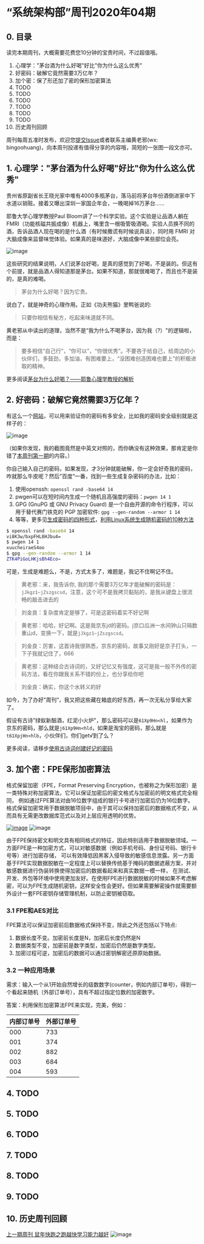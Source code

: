 # “系统架构部”周刊2020年04期

## 0. 目录

读完本期周刊，大概需要花费您10分钟的宝贵时间，不过超值哦。

1. 心理学："茅台酒为什么好喝"好比"你为什么这么优秀"
2. 好密码：破解它竟然需要3万亿年？
3. 加个密：保了形还加了密的保形加密算法
4. TODO
5. TODO
6. TODO
7. TODO
8. TODO
9. TODO
10. 历史周刊回顾

周刊每周五准时发布，欢迎您[提交Issue](https://github.com/bingoohuang/weekly/issues)或者联系主编黄老邪(wx: bingoohuang)，向本周刊投递有值得分享的内容哦，简短的一张图一段文亦可。

## 1. 心理学："茅台酒为什么好喝"好比"你为什么这么优秀"

贵州省原副省长王晓光家中堆有4000多瓶茅台，落马前将茅台年份酒倒进家中下水道以销赃。接着又曝出深圳一家国企年会，一晚喝掉16万茅台……

耶鲁大学心理学教授Paul Bloom讲了一个科学实验。这个实验是让品酒人躺在 FMRI（功能核磁共振成像）机器上，嘴里含一根吸管吸酒喝。实验人员换不同的酒，告诉品酒人现在喝的是什么酒（有时候撒谎有时候说真话），同时用 FMRI 对大脑成像来监督味觉体验。如果真的是味道好，大脑成像中某些部位会亮。

![image](https://user-images.githubusercontent.com/1940588/72581440-4d7a1200-391a-11ea-8403-b33eebb455c7.png)

这些研究的结果说明，人们说茅台好喝，是真的感觉到了好喝，不是装的。但这有个前提，就是品酒人得知道那是茅台。如果不知道，那就很难喝了，而且也不是装的，是真的难喝。

> 茅台为什么好喝？因为它贵。

说白了，就是神奇的心理作用。正如《功夫熊猫》里鸭爸说的:

> 只要你相信有秘方，吃起来味道就不同。

黄老邪从中读出的道理，当然不是“我为什么不喝茅台，因为我（?）"的逻辑啦，而是：

> 要多相信“自己行”，“你可以”，“你很优秀”。不要吝于给自己，给周边的小伙伴们，多鼓劲，多加油，有困难要上，“没困难创造困难也要上”的积极进取的精神。

更多阅读[茅台为什么好喝？——耶鲁心理学教授的解析](https://mp.weixin.qq.com/s/RPUNi4E13sYrvGvUdFG8gQ)


## 2. 好密码：破解它竟然需要3万亿年？

有这么一个[网站](https://howsecureismypassword.net/)，可以用来验证你的密码有多安全，比如我的密码安全级别就是这样子的：

![image](https://user-images.githubusercontent.com/1940588/71992951-3f205c00-3271-11ea-81fb-ac9be67eef2c.png)

（如果你发现，我的截图竟然是中英文对照的，而你确没有这种效果，那肯定是你错了[本周刊第一期](https://gitee.com/bingoohuang/weekly/blob/master/202001.md#5-%E8%B0%B7%E6%AD%8C%E6%B5%8F%E8%A7%88%E5%99%A8%E6%8F%92%E4%BB%B6%E6%8E%A8%E8%8D%90-%E5%BD%A9%E4%BA%91%E5%B0%8F%E8%AF%91%E5%A6%88%E5%A6%88%E4%BB%8E%E6%AD%A4%E4%B8%8D%E7%94%A8%E6%8B%85%E5%BF%83%E6%88%91%E8%8B%B1%E6%96%87%E6%B2%A1%E5%AD%A6%E5%A5%BD%E4%BA%86)的内容。）

你自己输入自己的密码，如果发现，才3分钟就能破解，你一定会好奇我的密码，咋就那么牛皮呢？然后”百度“一番，找到一些生成复杂密码的办法，比如：

1. 使用openssh: `openssl rand -base64 14`
1. pwgen可以在短时间内生成一个随机且高强度的密码：`pwgen 14 1`
1. GPG (GnuPG 或 GNU Privacy Guard) 是一个自由开源的命令行程序，可以用于替代赛门铁克的 PGP 加密软件: `gpg --gen-random --armor 1 14`
1. 等等，更多见[生成密码的四种形式](https://blog.csdn.net/u014743697/article/details/54136133)，[利用Linux系统生成随机密码的10种方法](https://www.cnblogs.com/xyz0601/p/4445711.html)

```bash
$ openssl rand -base64 14
vi8K3w/bxpFHL8HJbu4=
$ pwgen 14 1
xuucheiraeS4oo
$ gpg --gen-random --armor 1 14
ZTK4PiGoLHKjsBh4Eco=
```

可是，生成是难题么，不是，方式太多了，难题是，我记不住啊记不住。

> 黄老邪：来，我告诉你, 我的那个需要3万亿年才能破解的密码是：`jJkgz1~jZszgscsd`，注意，这个可不是我拷贝黏贴的，是我从键盘上很流畅的敲击进去的

> 刘金良：复杂度肯定是够了，可是这密码着实不好记啊

> 黄老邪：哈哈，好记啊。这是我京东jd的密码。j京口瓜洲一水间钟山只隔数重山d，变换一下，就是`jJkgz1~jZszgscsd`。

> 刘金良：厉害，这首诗我很熟悉，京东的密码，故事又刚好是京子打头，一下子我就记住了，666

> 黄老邪：这种结合古诗词的，又好记忆又有强度，这可是我一般不外传的密码方法，看在你跟我关系不错的份上，也分享给你吧

> 刘金良：确实，你这个水转义的好

如今，为了办好”周刊“，我又把这些藏在箱底的好东西，再一次无私分享给大家了。

假设有古诗”绿蚁新醅酒，红泥小火炉"，那么密码可以是`61Xp9Hn<hl`，如果作为京东的密码，那么就是`j61Xp9Hn<hld`，如果是淘宝的密码，那么就是`t61XpjHn<hlb`，小伙伴们，你们get√到了么？

更多阅读，请移步[使用古诗词创建好记的密码](https://github.com/bingoohuang/blog/issues/22)

## 3. 加个密：FPE保形加密算法

格式保留加密（FPE，Format Preserving Encryption，也被称之为保形加密）是一类特殊对称加密算法，它可以保证加密后的密文格式与加密前的明文格式完全相同，
例如通过FPE算法对由16位数字组成的银行卡号进行加密后仍为16位数字。格式保留加密常用于数据脱敏项目中，由于其可以保持加密后的数据格式不变，从而具有无需更改数据库范式以及对上层应用透明的优势。

[![image](https://user-images.githubusercontent.com/1940588/61435497-25115b00-a96b-11e9-981a-0bb5a35822f9.png)](https://blog.csdn.net/scuLVLV/article/details/71191773)
![image](https://user-images.githubusercontent.com/1940588/72737641-e50d8800-3bda-11ea-8bcd-b4386b3f9628.png)

由于FPE保持密文和明文具有相同格式的特征，因此特别适用于数据脱敏领域。一方面FPE是一种加密方式，可以对敏感数据（例如手机号码、身份证号码、银行卡号等）进行加密存储，
可以有效降低因黑客入侵导致的敏感信息泄露。另一方面基于FPE实现数据脱敏在一定程度上可以替换传统基于掩码的数据遮蔽方案，并对敏感数据进行伪装转换使得加密后的数据看起来和真实数据一模一样，
在测试、开发、外包等环境中使用更加友好。在使用FPE进行数据脱敏的时候如果不考虑解密，可以为FPE生成随机密钥，这样安全性会更好。但如果需要解密操作就需要额外设计一套FPE密钥存储管理机制，以防止密钥被窃取。


### 3.1 FPE和AES对比

FPE算法可以保证加密前后数据格式保持不变，除此之外还包括以下特点:

1. 数据长度不变。加密前长度是N，加密后长度仍然是N
1. 数据类型不变，加密前是数字类型，加密后仍然是数字类型。
1. 加密过程可逆，加密后的数据可以通过密钥解密还原原始数据。

### 3.2 一种应用场景

需求：输入一个从1开始自然增长的级数数字(counter，例如内部订单号)，得到一个看起来随机（外部订单号），具有不超过指定位数的加密数字。

答案：利用保形加密算法FPE来实现，完美，例如：

内部订单号|外部订单号
---|---
000| 733
001| 374
002| 882
003| 684
004| 593

## 4. TODO

## 5. TODO

## 6. TODO

## 7. TODO

## 8. TODO

## 9. TODO

## 10. 历史周刊回顾

[上一期周刊 鼠年快跑之跑越快学习能力越好](https://gitee.com/bingoohuang/weekly/blob/master/202003.md)
![image](https://user-images.githubusercontent.com/1940588/72584421-e57cf900-3924-11ea-86f7-cf80f1bd2254.png)

